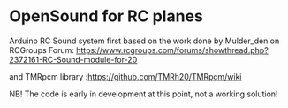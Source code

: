 # OpenSound for RC planes
Arduino RC Sound system first based on the work done by Mulder_den on RCGroups Forum: https://www.rcgroups.com/forums/showthread.php?2372161-RC-Sound-module-for-20

and TMRpcm library :https://github.com/TMRh20/TMRpcm/wiki

NB! The code is early in development at this point, not a working solution!

